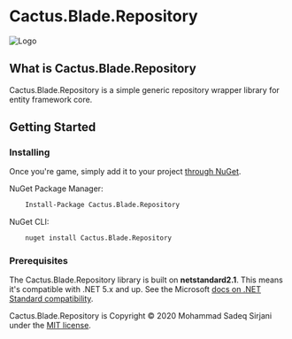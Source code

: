 # Cactus.Blade.Repository

![Logo](Image/cactus-64.png)

## What is Cactus.Blade.Repository

Cactus.Blade.Repository is a simple generic repository wrapper library for entity framework core.

## Getting Started

### Installing

Once you're game, simply add it to your project [through NuGet](https://www.nuget.org/packages/Cactus.Blade.Repository).

NuGet Package Manager:

```bash
    Install-Package Cactus.Blade.Repository
```

NuGet CLI:

```bash
    nuget install Cactus.Blade.Repository
```

### Prerequisites

The Cactus.Blade.Repository library is built on **netstandard2.1**. This means it's compatible with .NET 5.x and up. See the Microsoft [docs on .NET Standard compatibility](https://docs.microsoft.com/en-us/dotnet/standard/net-standard#net-platforms-support).

Cactus.Blade.Repository is Copyright &copy; 2020 Mohammad Sadeq Sirjani under the [MIT license](LICENSE).
